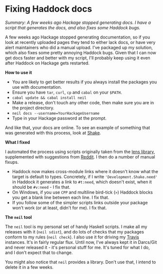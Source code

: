 # Fixing Haddock docs

_Summary: A few weeks ago Hackage stopped generating docs. I have a script that generates the docs, and also fixes some Haddock bugs._

A few weeks ago Hackage stopped generating documentation, so if you look at recently uploaded pages they tend to either lack docs, or have very alert maintainers who did a manual upload. I've packaged up my solution, which also fixes some pretty annoying Haddock bugs. Given that I can now get docs faster and better with my script, I'll probably keep using it even after Haddock on Hackage gets restarted.

**How to use it**

* You are likely to get better results if you always install the packages you use with documentation.
* Ensure you have `tar`, `curl`, `cp` and `cabal` on your `$PATH`.
* `cabal update && cabal install neil`
* Make a release, don't touch any other code, then make sure you are in the project directory.
* `neil docs --username=YourHackageUsername`
* Type in your Hackage password at the prompt.

And like that, your docs are online. To see an example of something that was generated with this process, look at [Shake](http://hackage.haskell.org/package/shake-0.13.4/docs/Development-Shake.html).

**What I fixed**

I automated the process using scripts originally taken from the [lens library](https://github.com/ekmett/lens/blob/master/scripts/hackage-docs.sh), supplemented with suggestions from [Reddit](http://www.reddit.com/r/haskell/comments/2hxunn/upload_your_own_hackage_documentation/). I then do a number of manual fixups.

* Haddock now makes cross-module links where it doesn't know what the target is default to types. Concretely, if I write `'Development.Shake.need'` in Haddock it generates a link to `#t:need`, which doesn't exist, when it should be `#v:need` - I fix that.
* On Windows, if you use `CPP` and multiline bird-tick (`>`) Haddock blocks you get a blank line between each line. I fix that.
* If you follow some of the simpler scripts links outside your package won't work (or at least, didn't for me). I fix that.

**The `neil` tool**

The `neil` tool is my personal set of handy Haskell scripts. I make all my releases with it (`neil sdist`), and do lots of checks that my packages conform to my rules (`neil check`). I also use it for driving my [Travis](https://travis-ci.org/) instances. It's in fairly regular flux. Until now, I've always kept it in Darcs/Git and never released it - it's personal stuff for me. It's tuned for what I do, and I don't expect that to change.

You might also notice that `neil` provides a library. Don't use that, I intend to delete it in a few weeks.
